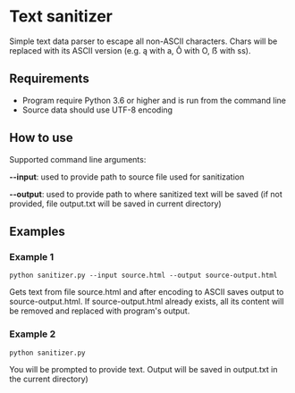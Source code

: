 # Text sanitizer

Simple text data parser to escape all non-ASCII characters. Chars will be replaced with its ASCII version 
(e.g. ą with a, Ô with O, ẞ with ss).

## Requirements 
* Program require Python 3.6 or higher and is run from the command line
* Source data should use UTF-8 encoding

## How to use
Supported command line arguments:

**--input**: used to provide path to source file used for sanitization

**--output**: used to provide path to where sanitized text will be saved (if not provided, 
    file output.txt will be saved in current directory)
    
## Examples
### Example 1
 `python sanitizer.py --input source.html --output source-output.html`

Gets text from file source.html and after encoding to ASCII saves output to source-output.html. 
If source-output.html already exists, all its content will be removed and replaced with program's output.
### Example 2
 `python sanitizer.py`

You will be prompted to provide text. Output will be saved in output.txt in the current directory)
